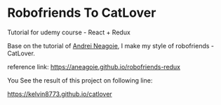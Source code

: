 # Robofriends To CatLover
Tutorial for udemy course - React + Redux

Base on the tutorial of [Andrei Neagoie](https://github.com/aneagoie/robofriends-redux), I make  my style of robofriends - CatLover.

reference link:
https://aneagoie.github.io/robofriends-redux

You See the result of this project on following line:

https://kelvin8773.github.io/catlover
